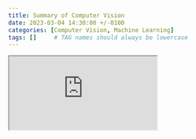 ```yaml
---
title: Summary of Computer Vision
date: 2023-03-04 14:30:00 +/-0100
categories: [Computer Vision, Machine Learning]
tags: []     # TAG names should always be lowercase
---
```


<iframe src="https://www.w3schools.com/html/html_iframe.asp"></iframe>

